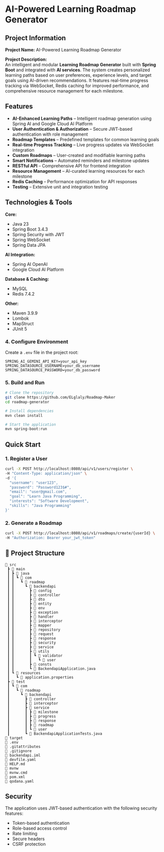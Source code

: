 #  AI-Powered Learning Roadmap Generator

##  Project Information

**Project Name:** AI-Powered Learning Roadmap Generator

**Project Description:**  
An intelligent and modular **Learning Roadmap Generator** built with **Spring Boot** and integrated with **AI services**. The system creates personalized learning paths based on user preferences, experience levels, and target goals using AI-driven recommendations. It features real-time progress tracking via WebSocket, Redis caching for improved performance, and comprehensive resource management for each milestone.

##  Features

-  **AI-Enhanced Learning Paths** – Intelligent roadmap generation using Spring AI and Google Cloud AI Platform
-  **User Authentication & Authorization** – Secure JWT-based authentication with role management
-  **Roadmap Templates** – Predefined templates for common learning goals
-  **Real-time Progress Tracking** – Live progress updates via WebSocket integration
-  **Custom Roadmaps** – User-created and modifiable learning paths
-  **Smart Notifications** – Automated reminders and milestone updates
-  **RESTful API** – Comprehensive API for frontend integration
-  **Resource Management** – AI-curated learning resources for each milestone
-  **Redis Caching** – Performance optimization for API responses
-  **Testing** – Extensive unit and integration testing

##  Technologies & Tools

**Core:**
- Java 23
- Spring Boot 3.4.3
- Spring Security with JWT
- Spring WebSocket
- Spring Data JPA

**AI Integration:**
- Spring AI OpenAI
- Google Cloud AI Platform

**Database & Caching:**
- MySQL
- Redis 7.4.2

**Other:**
- Maven 3.9.9
- Lombok
- MapStruct
- JUnit 5


### 4. Configure Environment
Create a `.env` file in the project root:
```properties
SPRING_AI_GEMINI_API_KEY=your_api_key
SPRING_DATASOURCE_USERNAME=your_db_username
SPRING_DATASOURCE_PASSWORD=your_db_password
```

### 5. Build and Run
```bash
# Clone the repository
git clone https://github.com/ELglaly/Roadmap-Maker
cd roadmap-generator

# Install dependencies
mvn clean install

# Start the application
mvn spring-boot:run
```

##  Quick Start

### 1. Register a User
```bash
curl -X POST http://localhost:8080/api/v1/users/register \
-H "Content-Type: application/json" \
-d '{
  "username": "user123",
  "password": "Password123$#",
  "email": "user@gmail.com",
  "goal": "Learn Java Programming",
  "interests": "Software Development",
  "skills": "Java Programming"
}'
```

### 2. Generate a Roadmap
```bash
curl -X POST http://localhost:8080/api/v1/roadmaps/create/{userId} \
-H "Authorization: Bearer your_jwt_token"
```


## 📁 Project Structure

```
📂 src
 ┣ 📂 main
 ┃ ┣ 📂 java
 ┃ ┃ ┗ 📂 com
 ┃ ┃   ┗ 📂 roadmap
 ┃ ┃     ┗ 📂 backendapi
 ┃ ┃       ┣ 📂 config
 ┃ ┃       ┣ 📂 controller
 ┃ ┃       ┣ 📂 dto
 ┃ ┃       ┣ 📂 entity
 ┃ ┃       ┣ 📂 env
 ┃ ┃       ┣ 📂 exception
 ┃ ┃       ┣ 📂 handler
 ┃ ┃       ┣ 📂 interceptor
 ┃ ┃       ┣ 📂 mapper
 ┃ ┃       ┣ 📂 repository
 ┃ ┃       ┣ 📂 request
 ┃ ┃       ┣ 📂 response
 ┃ ┃       ┣ 📂 security
 ┃ ┃       ┣ 📂 service
 ┃ ┃       ┣ 📂 utils
 ┃ ┃       ┃ ┗ 📂 validator
 ┃ ┃       ┃   ┗ 📂 user
 ┃ ┃       ┣ 📂 consts
 ┃ ┃       ┗ 📄 BackendapiApplication.java
 ┃ ┗ 📂 resources
 ┃   ┗ 📄 application.properties
 ┣ 📂 test
 ┃ ┗ 📂 com
 ┃   ┗ 📂 roadmap
 ┃     ┗ 📂 backendapi
 ┃       ┣ 📂 controller
 ┃       ┣ 📂 interceptor
 ┃       ┣ 📂 service
 ┃       ┃ ┣ 📂 milestone
 ┃       ┃ ┣ 📂 progress
 ┃       ┃ ┣ 📂 response
 ┃       ┃ ┣ 📂 roadmap
 ┃       ┃ ┗ 📂 user
 ┃       ┗ 📄 BackendapiApplicationTests.java
📂 target
📄 .env
📄 .gitattributes
📄 .gitignore
📄 backendapi.iml
📄 devfile.yaml
📄 HELP.md
📄 mvnw
📄 mvnw.cmd
📄 pom.xml
📄 qodana.yaml
```

##  Security

The application uses JWT-based authentication with the following security features:
- Token-based authentication
- Role-based access control
- Rate limiting
- Secure headers
- CSRF protection
